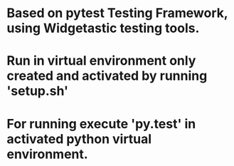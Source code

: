 # Based on pytest Testing Framework, using Widgetastic testing tools.

# Run in virtual environment only created and activated by running 'setup.sh'
# For running execute 'py.test' in activated python virtual environment.
